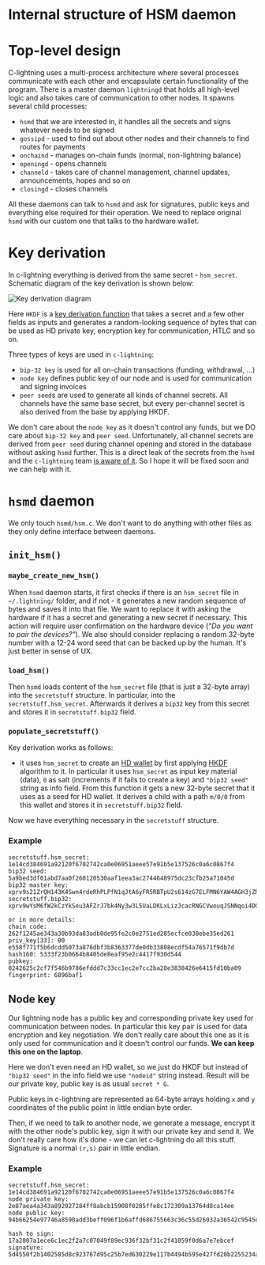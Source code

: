 # Internal structure of HSM daemon

# Top-level design

C-lightning uses a multi-process architecture where several processes communicate with each other and encapsulate certain functionality of the program. There is a master daemon `lightningd` that holds all high-level logic and also takes care of communication to other nodes. It spawns several child processes:

- `hsmd` that we are interested in, it handles all the secrets and signs whatever needs to be signed
- `gossipd` - used to find out about other nodes and their channels to find routes for payments
- `onchaind` - manages on-chain funds (normal, non-lightning balance)
- `openingd` - opens channels
- `channeld` - takes care of channel management, channel updates, announcements, hopes and so on
- `closingd` - closes channels

All these daemons can talk to `hsmd` and ask for signatures, public keys and everything else required for their operation. We need to replace original `hsmd` with our custom one that talks to the hardware wallet.

# Key derivation

In c-lightning everything is derived from the same secret - `hsm_secret`. Schematic diagram of the key derivation is shown below:

![Key derivation diagram](keys_derivation.png)

Here `HKDF` is a [key derivation function](https://en.wikipedia.org/wiki/HKDF) that takes a secret and a few other fields as inputs and generates a random-looking sequence of bytes that can be used as HD private key, encryption key for communication, HTLC and so on.

Three types of keys are used in `c-lightning`: 

- `bip-32 key` is used for all on-chain transactions (funding, withdrawal, ...)
- `node key` defines public key of our node and is used for communication and signing invoices
- `peer seed`s are used to generate all kinds of channel secrets. All channels have the same base secret, but every per-channel secret is also derived from the base by applying HKDF.

We don't care about the `node key` as it doesn't control any funds, but we DO care about `bip-32 key` and `peer seed`. Unfortunately, all channel secrets are derived from `peer seed` during channel opening and stored in the database without asking `hsmd` further. This is a direct leak of the secrets from the `hsmd` and the `c-lightning` team [is aware of it](https://lists.ozlabs.org/pipermail/c-lightning/2018-May/000050.html). So I hope it will be fixed soon and we can help with it.

# `hsmd` daemon

We only touch `hsmd/hsm.c`. We don't want to do anything with other files as they only define interface between daemons.

## `init_hsm()` 

### `maybe_create_new_hsm()`

When `hsmd` daemon starts, it first checks if there is an `hsm_secret` file in `~/.lightning/` folder, and if not - it generates a new random sequence of bytes and saves it into that file. We want to replace it with asking the hardware if it has a secret and generating a new secret if necessary. This action will require user confirmation on the hardware device (*"Do you want to pair the devices?"*). We also should consider replacing a random 32-byte number with a 12-24 word seed that can be backed up by the human. It's just better in sense of UX.

### `load_hsm()`

Then `hsmd` loads content of the `hsm_secret` file (that is just a 32-byte array) into the `secretstuff` structure. In particular, into the `secretstuff.hsm_secret`. Afterwards it derives a `bip32` key from this secret and stores it in `secretstuff.bip32` field.

### `populate_secretstuff()`

Key derivation works as follows:

- it uses `hsm_secret` to create an [HD wallet](https://github.com/bitcoin/bips/blob/master/bip-0032.mediawiki) by first applying [HKDF](https://en.wikipedia.org/wiki/HKDF) algorithm to it. In particular it uses `hsm_secret` as input key material (data), `0` as salt (increments if it fails to create a key) and `"bip32 seed"` string as info field. From this function it gets a new 32-byte secret that it uses as a seed for HD wallet. It derives a child with a path `m/0/0` from this wallet and stores it in `secretstuff.bip32` field.

Now we have everything necessary in the `secretstuff` structure.

### Example

```
secretstuff.hsm_secret: 1e14cd384691a92120f6702742ca0e06951aeee57e91b5e137526c0a6c0867f4
bip32 seed: 5a9bed3df01abd7aa0f260120530aaf1eea3ac2744648975dc23cfb25a71045d
bip32 master key: xprv9s21ZrQH143K4Swn4rdeRhPLPfN1qJtA6yFR5RBTpU2s614zG7ELFMN6YAW4AGH3jZRJUUQBuPt9pJ5D5jzq65PKWCBy6xNarQAcgofD3Xr
secretstuff.bip32: xprv9wYsM6fW2kCzYkSeu3AFZrJ7bk4Ny3w3L5UaLDKLxLizJcacRNGCVwouqJSNNqoi4DGdA6cf3kFEUDvmSdpCyQu8sYg4x44cpVbUFVpSXkc

or in more details:
chain code: 262f1245ae343a30b93da83adb0de95fe2c0e2751ed285ecfce030ebe35ed261
priv_key[33]: 00 e558f771f5b6dcdd5073a876dbf3b8363377de0db33808ecdf54a76571f9db7d
hash160: 5333f23b0664b8405de8eaf95e2c4417f930d544
pubkey: 0242625c2cf7f546b9786efddd7c33cc1ec2e7cc2ba28e3838426e6415fd10ba09
fingerprint: 6896baf1
```

## Node key

Our lightning node has a public key and corresponding private key used for communication between nodes. In particular this key pair is used for data encryption and key negotiation. We don't really care about this one as it is only used for communication and it doesn't control our funds. **We can keep this one on the laptop**.

Here we don't even need an HD wallet, so we just do HKDF but instead of `"bip32 seed"` in the info field we use `"nodeid"` string instead. Result will be our private key, public key is as usual `secret * G`.

Public keys in c-lightning are represented as 64-byte arrays holding `x` and `y` coordinates of the public point in little endian byte order.

Then, if we need to talk to another node, we generate a message, encrypt it with the other node's public key, sign it with our private key and send it. We don't really care how it's done - we can let c-lightning do all this stuff. Signature is a normal `(r,s)` pair in little endian.

### Example

```
secretstuff.hsm_secret: 1e14cd384691a92120f6702742ca0e06951aeee57e91b5e137526c0a6c0867f4
node private key: 2e87aea4a343a892927284ff8abcb15908f0285ffe8c172309a13764d8ca14ee
node public key: 94b66254e97746a8590add3beff096f1b6affd686755663c36c55d26032a36542c9545e36c2ff66e1fdbfaf748a273c036f04113d0d16983140bb99da40edb4c

hash to sign: 17a2807a1ece6c1ec2f2a7c07049f89ec936f32bf31c2f41059f0d6a7e7ebcef
signature: 5d4550f2b1402585d8c923767d95c25b7ed630229e117b4494b595e427fd20b2255234a8f09551f7935fbc805c401707c8fa92b3cb54f4d7224d631b2b33f97b
```
